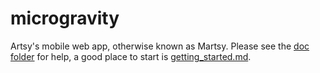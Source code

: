 microgravity
============

Artsy's mobile web app, otherwise known as Martsy. Please see the [doc folder](https://github.com/artsy/microgravity/tree/master/doc) for help, a good place to start is [getting_started.md](https://github.com/artsy/microgravity/blob/master/doc/getting_started.md).